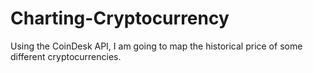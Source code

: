 # Charting-Cryptocurrency

Using the CoinDesk API, I am going to map the historical price of some different cryptocurrencies.
